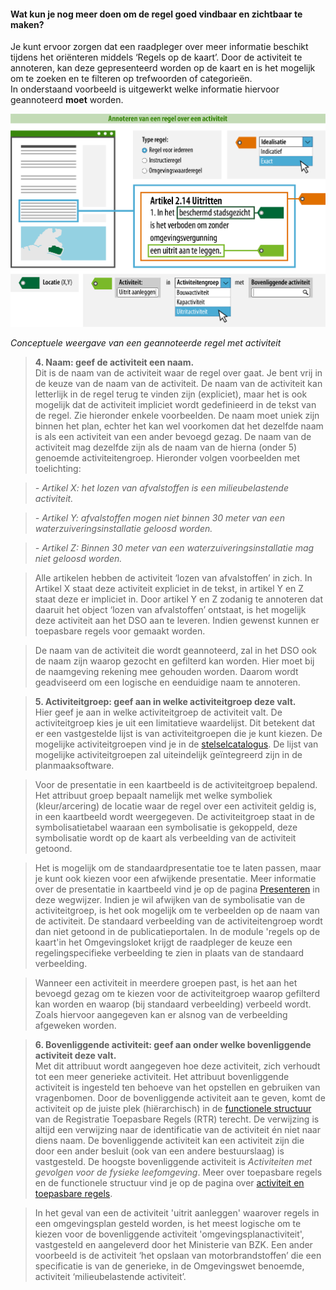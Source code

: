 ﻿#### Wat kun je nog meer doen om de regel goed vindbaar en zichtbaar te maken?

Je kunt ervoor zorgen dat een raadpleger over meer informatie beschikt tijdens
het oriënteren middels ‘Regels op de kaart’. Door de activiteit te
annoteren, kan deze gepresenteerd worden op de kaart en is het mogelijk om te
zoeken en te filteren op trefwoorden of categorieën.  
In onderstaand voorbeeld is uitgewerkt welke informatie hiervoor geannoteerd
**moet** worden.

![](media/7103ActiviteitBasis.png)

*Conceptuele weergave van een geannoteerde regel met activiteit*

>   **4. Naam: geef de activiteit een naam.**  
>   Dit is de naam van de activiteit waar de regel over gaat. Je
>   bent vrij in de keuze van de naam van de activiteit. De naam van de activiteit kan
>   letterlijk in de regel terug te vinden zijn (expliciet), maar het is ook mogelijk
>   dat de activiteit impliciet wordt gedefinieerd in de tekst van de regel. Zie hieronder
>   enkele voorbeelden. De naam moet uniek zijn binnen het plan, echter het kan wel voorkomen 
>   dat het dezelfde naam is als een activiteit van een ander bevoegd gezag. De naam van 
>   de activiteit mag dezelfde zijn als de naam van de hierna (onder 5) genoemde activiteitengroep.
>   Hieronder volgen voorbeelden met toelichting:

>   *- Artikel X: het lozen van afvalstoffen is een milieubelastende activiteit.*

>   *- Artikel Y: afvalstoffen mogen niet binnen 30 meter van een waterzuiveringsinstallatie geloosd worden.* 

>   *- Artikel Z: Binnen 30 meter van een waterzuiveringsinstallatie mag niet geloosd worden.*

>   Alle artikelen hebben de activiteit ‘lozen van afvalstoffen’ in zich. In Artikel X staat 
>   deze activiteit expliciet in de tekst, in artikel Y en Z staat deze er impliciet in. 
>   Door artikel Y en Z zodanig te annoteren dat daaruit het object ‘lozen van afvalstoffen’ 
>   ontstaat, is het mogelijk deze activiteit aan het DSO aan te leveren. Indien gewenst 
>   kunnen er toepasbare regels voor gemaakt worden.

>   De naam van de activiteit die wordt geannoteerd, zal in het DSO ook de naam zijn waarop
>   gezocht en gefilterd kan worden. Hier moet bij de naamgeving rekening mee gehouden worden.
>   Daarom wordt geadviseerd om een logische en eenduidige naam te annoteren.

>   **5. Activiteitgroep: geef aan in welke activiteitgroep deze
>   valt.**  
>   Hier geef je aan in welke activiteitgroep de activiteit valt. De
>   activiteitgroep kies je uit een limitatieve waardelijst. Dit betekent dat
>   er een vastgestelde lijst is van activiteitgroepen die je kunt kiezen.
>   De mogelijke activiteitgroepen vind je in de
>   [stelselcatalogus](https://stelselcatalogus.omgevingswet.overheid.nl/waardelijstenpagina).
>   De lijst van mogelijke activiteitgroepen zal uiteindelijk geïntegreerd
>   zijn in de planmaaksoftware.

>   Voor de presentatie in een kaartbeeld is de activiteitgroep bepalend.
>   Het attribuut groep bepaalt namelijk met welke symboliek (kleur/arcering) de
>   locatie waar de regel over een activiteit geldig is, in een kaartbeeld wordt
>   weergegeven. De activiteitgroep staat in de symbolisatietabel waaraan
>   een symbolisatie is gekoppeld, deze symbolisatie wordt op de kaart als
>   verbeelding van de activiteit getoond. 

>   Het is mogelijk om de standaardpresentatie toe te laten passen, maar je
>   kunt ook kiezen voor een afwijkende presentatie. Meer informatie over de
>   presentatie in kaartbeeld vind je op de pagina [Presenteren](/presenteren)
>   in deze wegwijzer. Indien je wil afwijken van de symbolisatie
>   van de activiteitgroep, is het ook mogelijk om te verbeelden op de 
>   naam van de activiteit. De standaard verbeelding van de activiteitengroep 
>   wordt dan niet getoond in de publicatieportalen. In de module 'regels op de kaart'in het Omgevingsloket krijgt 
>   de raadpleger de keuze een regelingspecifieke verbeelding te zien in plaats 
>   van de standaard verbeelding.

>   Wanneer een activiteit in meerdere groepen past, is het aan het bevoegd gezag 
>   om te kiezen voor de activiteitgroep waarop gefilterd kan worden en waarop (bij 
>   standaard verbeelding) verbeeld wordt. Zoals hiervoor aangegeven kan er 
>   alsnog van de verbeelding afgeweken worden.

>   **6. Bovenliggende activiteit: geef aan onder welke bovenliggende activiteit deze valt.**  
>   Met dit attribuut wordt aangegeven hoe deze activiteit, zich verhoudt tot een meer generieke 
>   activiteit. Het attribuut bovenliggende activiteit is ingesteld ten behoeve van het opstellen 
>   en gebruiken van vragenbomen. Door de bovenliggende activiteit aan te geven, komt de activiteit op de juiste plek
>   (hiërarchisch) in de [functionele structuur](https://pre.omgevingswet.overheid.nl/registratie-toepasbare-regels/) van de Registratie Toepasbare Regels (RTR)
>   terecht.  De verwijzing is altijd een verwijzing naar de identificatie van de activiteit én niet naar diens naam. 
>   De bovenliggende activiteit kan een activiteit zijn die door een ander besluit 
>   (ook van een andere bestuurslaag) is vastgesteld. De hoogste bovenliggende activiteit is 
>   *Activiteiten met gevolgen voor de fysieke leefomgeving*. Meer over toepasbare regels en de 
>   functionele structuur vind je op de pagina over [activiteit en toepasbare regels](https://wegwijzerstoptpod.nl/hoe-maak-ik-een-regel-over-een-activiteit/activiteit-en-toepasbare-regels). 

>   In het geval van een de activiteit 'uitrit aanleggen' waarover regels in een omgevingsplan gesteld worden,
>   is het meest logische om te kiezen voor de bovenliggende activiteit 'omgevingsplanactiviteit', 
>   vastgesteld en aangeleverd door het Ministerie van BZK. Een ander voorbeeld is de activiteit 
>   ‘het opslaan van motorbrandstoffen’ die een specificatie is van de generieke, in
>   de Omgevingswet benoemde, activiteit ‘milieubelastende activiteit’.
